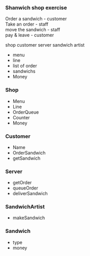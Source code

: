 ### Shanwich shop exercise

Order a sandwich - customer
<br>
Take an order - staff
<br>
move the sandwich - staff
<br>
pay & leave - customer


shop customer server sandwich artist

 - menu <br>
 - line <br> 
 - list of order
 - sandwichs 
 - Money

### Shop
 
 - Menu 
 - Line
 - OrderQueue
 - Counter
 - Money


### Customer
 
 - Name 
 - OrderSandwich
 - getSandwich
 
### Server
 
 - getOrder 
 - queueOrder
 - deliverSandwich

### SandwichArtist
 
 - makeSandwich 

### Sandwich
 
 - type 
 - money
